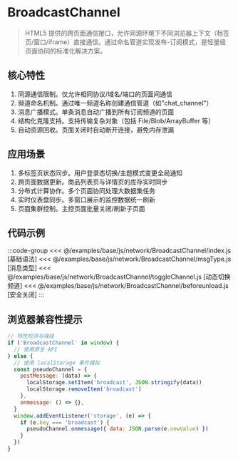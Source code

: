 # BroadcastChannel <Sound word="BroadcastChannel"/>

> HTML5 提供的跨页面通信接口，允许同源环境下不同浏览器上下文（标签页/窗口/iframe）直接通信。通过命名管道实现发布-订阅模式，是轻量级页面协同的标准化解决方案。

## 核心特性

1. 同源通信限制。仅允许相同协议/域名/端口的页面间通信
2. 频道命名机制。通过唯一频道名称创建通信管道（如"chat_channel"）
3. 消息广播模式。单条消息自动广播到所有订阅频道的页面
4. 结构化克隆支持。支持传输复杂对象（包括 File/Blob/ArrayBuffer 等）
5. 自动资源回收。页面关闭时自动断开连接，避免内存泄漏

## 应用场景

1. 多标签页状态同步。用户登录态切换/主题模式变更全局通知
2. 跨页面数据更新。商品列表页与详情页的库存实时同步
3. 分布式计算协作。多个页面协同处理大数据集任务
4. 实时仪表盘同步。多窗口展示的监控数据统一刷新
5. 页面集群控制。主控页面批量关闭/刷新子页面

## 代码示例

:::code-group
<<< @/examples/base/js/network/BroadcastChannel/index.js [基础语法]
<<< @/examples/base/js/network/BroadcastChannel/msgType.js [消息类型]
<<< @/examples/base/js/network/BroadcastChannel/toggleChannel.js [动态切换频道]
<<< @/examples/base/js/network/BroadcastChannel/beforeunload.js [安全关闭]
:::

## 浏览器兼容性提示

```js
// 特性检测与降级
if ('BroadcastChannel' in window) {
  // 使用原生 API
} else {
  // 使用 localStorage 事件模拟
  const pseudoChannel = {
    postMessage: (data) => {
      localStorage.setItem('broadcast', JSON.stringify(data))
      localStorage.removeItem('broadcast')
    },
    onmessage: () => {},
  }
  window.addEventListener('storage', (e) => {
    if (e.key === 'broadcast') {
      pseudoChannel.onmessage({ data: JSON.parse(e.newValue) })
    }
  })
}
```
